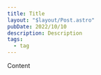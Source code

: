 ```yaml
---
title: Title
layout: "$layout/Post.astro"
pubDate: 2022/10/10
description: Description
tags:
  - tag
---
```


Content
